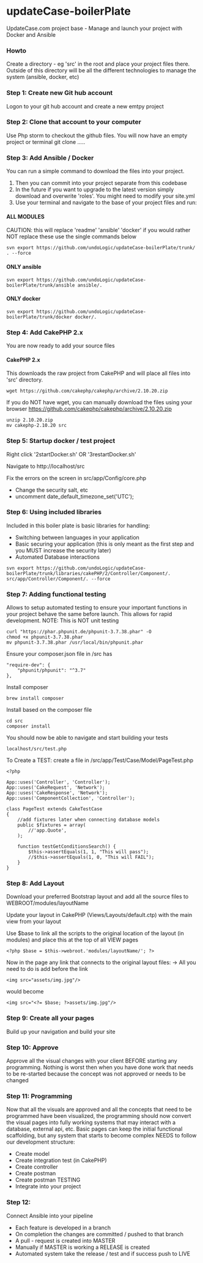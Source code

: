# updateCase-boilerPlate
UpdateCase.com project base - Manage and launch your project with Docker and Ansible

### Howto
Create a directory - eg 'src' in the root and place your project files there. Outside of this directory will be all the 
different technologies to manage the system (ansible, docker, etc)

### Step 1: Create new Git hub account
Logon to your git hub account and create a new emtpy project

### Step 2: Clone that account to your computer
Use Php storm to checkout the github files. You will now have an empty project
or terminal git clone .....

### Step 3: Add Ansible / Docker
You can run a simple command to download the files into your project. 
1. Then you can commit into your project separate from this codebase
2. In the future if you want to upgrade to the latest version simply download and overwrite 'roles'. You might need to modify your site.yml
3. Use your terminal and navigate to the base of your project files and run:

#### ALL MODULES
CAUTION: this will replace 'readme' 'ansible' 'docker' if you would rather NOT replace these use the single commands below
```
svn export https://github.com/undoLogic/updateCase-boilerPlate/trunk/ . --force
```

#### ONLY ansible

```
svn export https://github.com/undoLogic/updateCase-boilerPlate/trunk/ansible ansible/.
```

#### ONLY docker

```
svn export https://github.com/undoLogic/updateCase-boilerPlate/trunk/docker docker/.
```

### Step 4: Add CakePHP 2.x
You are now ready to add your source files

#### CakePHP 2.x
This downloads the raw project from CakePHP and will place all files into 'src' directory. 

```
wget https://github.com/cakephp/cakephp/archive/2.10.20.zip
```
If you do NOT have wget, you can manually download the files using your browser
https://github.com/cakephp/cakephp/archive/2.10.20.zip

```
unzip 2.10.20.zip
mv cakephp-2.10.20 src
```

### Step 5: Startup docker / test project
Right click '2startDocker.sh' OR '3restartDocker.sh'

Navigate to
http://localhost/src

Fix the errors on the screen in src/app/Config/core.php
- Change the security salt, etc
- uncomment date_default_timezone_set('UTC');

### Step 6: Using included libraries
Included in this boiler plate is basic libraries for handling:
- Switching between languages in your application
- Basic securing your application (this is only meant as the first step and you MUST increase the security later)
- Automated Database interactions

```$xslt
svn export https://github.com/undoLogic/updateCase-boilerPlate/trunk/libraries/cakePHP/2/Controller/Component/. src/app/Controller/Component/. --force
```

### Step 7: Adding functional testing
Allows to setup automated testing to ensure your important functions in your project behave the same before launch. 
This allows for rapid development. NOTE: This is NOT unit testing

```
curl "https://phar.phpunit.de/phpunit-3.7.38.phar" -O
chmod +x phpunit-3.7.38.phar
mv phpunit-3.7.38.phar /usr/local/bin/phpunit.phar

```

Ensure your composer.json file in /src has 
```
"require-dev": {
    "phpunit/phpunit": "^3.7"
},
```

Install composer
```
brew install composer
```

Install based on the composer file
```angular2
cd src
composer install
```

You should now be able to navigate and start building your tests
```angular2
localhost/src/test.php
```

To Create a TEST: create a file in /src/app/Test/Case/Model/PageTest.php
```angular2
<?php

App::uses('Controller', 'Controller');
App::uses('CakeRequest', 'Network');
App::uses('CakeResponse', 'Network');
App::uses('ComponentCollection', 'Controller');

class PageTest extends CakeTestCase
{
    //add fixtures later when connecting database models
    public $fixtures = array(
        //'app.Quote',
    );

    function testGetConditionsSearch() {
        $this->assertEquals(1, 1, "This will pass");
        //$this->assertEquals(1, 0, "This will FAIL");
    }
}
```

### Step 8: Add Layout
Download your preferred Bootstrap layout and add all the source files to WEBROOT/modules/layoutName

Update your layout in CakePHP (Views/Layouts/default.ctp) with the main view from your layout

Use $base to link all the scripts to the original location of the layout (in modules) and place this at the top of all VIEW pages

```
<?php $base = $this->webroot.'modules/layoutName/'; ?>
```

Now in the page any link that connects to the original layout files:
-> All you need to do is add <?= $base; ?> before the link

```
<img src="assets/img.jpg"/>
```
would become
```
<img src="<?= $base; ?>assets/img.jpg"/>
```

### Step 9: Create all your pages
Build up your navigation and build your site

### Step 10: Approve
Approve all the visual changes with your client BEFORE starting any programming. Nothing is worst then when you have done work 
that needs to be re-started because the concept was not approved or needs to be changed

### Step 11: Programming
Now that all the visuals are approved and all the concepts that need to be programmed have been visualized, the programming should now convert
the visual pages into fully working systems that may interact with a database, external api, etc. Basic pages can keep the initial functional scaffolding, but 
any system that starts to become complex NEEDS to follow our development structure:

- Create model
- Create integration test (in CakePHP)
- Create controller
- Create postman 
- Create postman TESTING
- Integrate into your project 

### Step 12:  
Connect Ansible into your pipeline
- Each feature is developed in a branch
- On completion the changes are committed / pushed to that branch
- A pull - request is created into MASTER
- Manually if MASTER is working a RELEASE is created 
- Automated system take the release / test and if success push to LIVE
